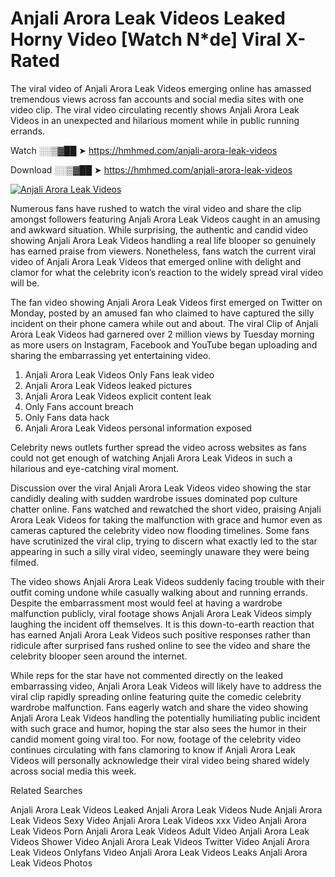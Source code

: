 ﻿# Anjali Arora Leak Videos Leaked Horny Video [Watch N*de] Viral X-Rated

The viral video of ﻿Anjali Arora Leak Videos emerging online has amassed tremendous views across fan accounts and social media sites with one video clip. The viral video circulating recently shows ﻿Anjali Arora Leak Videos in an unexpected and hilarious moment while in public running errands. 

Watch ░░▒▓██ ➤ https://hmhmed.com/anjali-arora-leak-videos

Download ░░▒▓██ ➤ https://hmhmed.com/anjali-arora-leak-videos

[![Anjali Arora Leak Videos](https://i.imgur.com/dJHk4Zq.gif)](https://hmhmed.com/anjali-arora-leak-videos)

Numerous fans have rushed to watch the viral video and share the clip amongst followers featuring ﻿Anjali Arora Leak Videos caught in an amusing and awkward situation. While surprising, the authentic and candid video showing ﻿Anjali Arora Leak Videos handling a real life blooper so genuinely has earned praise from viewers. Nonetheless, fans watch the current viral video of ﻿Anjali Arora Leak Videos that emerged online with delight and clamor for what the celebrity icon’s reaction to the widely spread viral video will be.

The fan video showing ﻿Anjali Arora Leak Videos first emerged on Twitter on Monday, posted by an amused fan who claimed to have captured the silly incident on their phone camera while out and about. The viral Clip of ﻿Anjali Arora Leak Videos had garnered over 2 million views by Tuesday morning as more users on Instagram, Facebook and YouTube began uploading and sharing the embarrassing yet entertaining video. 

1. ﻿Anjali Arora Leak Videos Only Fans leak video
2. ﻿Anjali Arora Leak Videos leaked pictures
3. ﻿Anjali Arora Leak Videos explicit content leak
4. Only Fans account breach
5. Only Fans data hack
6. ﻿Anjali Arora Leak Videos personal information exposed

Celebrity news outlets further spread the video across websites as fans could not get enough of watching ﻿Anjali Arora Leak Videos in such a hilarious and eye-catching viral moment. 

Discussion over the viral ﻿Anjali Arora Leak Videos video showing the star candidly dealing with sudden wardrobe issues dominated pop culture chatter online. Fans watched and rewatched the short video, praising ﻿Anjali Arora Leak Videos for taking the malfunction with grace and humor even as cameras captured the celebrity video now flooding timelines. Some fans have scrutinized the viral clip, trying to discern what exactly led to the star appearing in such a silly viral video, seemingly unaware they were being filmed.

The video shows ﻿Anjali Arora Leak Videos suddenly facing trouble with their outfit coming undone while casually walking about and running errands. Despite the embarrassment most would feel at having a wardrobe malfunction publicly, viral footage shows ﻿Anjali Arora Leak Videos simply laughing the incident off themselves. It is this down-to-earth reaction that has earned ﻿Anjali Arora Leak Videos such positive responses rather than ridicule after surprised fans rushed online to see the video and share the celebrity blooper seen around the internet.  

While reps for the star have not commented directly on the leaked embarrassing video, ﻿Anjali Arora Leak Videos will likely have to address the viral clip rapidly spreading online featuring quite the comedic celebrity wardrobe malfunction. Fans eagerly watch and share the video showing ﻿Anjali Arora Leak Videos handling the potentially humiliating public incident with such grace and humor, hoping the star also sees the humor in their candid moment going viral too. For now, footage of the celebrity video continues circulating with fans clamoring to know if ﻿Anjali Arora Leak Videos will personally acknowledge their viral video being shared widely across social media this week.

Related Searches

﻿Anjali Arora Leak Videos Leaked
﻿Anjali Arora Leak Videos Nude
﻿Anjali Arora Leak Videos Sexy Video
﻿Anjali Arora Leak Videos xxx Video
﻿Anjali Arora Leak Videos Porn
﻿Anjali Arora Leak Videos Adult Video
﻿Anjali Arora Leak Videos Shower Video
﻿Anjali Arora Leak Videos Twitter Video
﻿Anjali Arora Leak Videos Onlyfans Video
﻿Anjali Arora Leak Videos Leaks
﻿Anjali Arora Leak Videos Photos